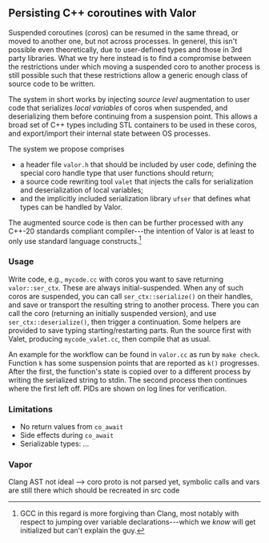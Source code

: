 ## Persisting C++ coroutines with Valor

Suspended coroutines (*coro*s) can be resumed in the same thread, or moved to another one, but not across processes. In generel, this isn't possible even theoretically, due to user-defined types and those in 3rd party libraries.
What we try here instead is to find a compromise between the restrictions under which moving a suspended coro to another process is still possible such that these restrictions allow a generic enough class of source code to be written.

The system in short works by injecting *source level* augmentation to user code that serializes *local variables* of coros when suspended, and deserializing them before continuing from a suspension point. This allows a broad set of C++ types including STL containers to be used in these coros, and export/import their internal state between OS processes.

The system we propose comprises

- a header file `valor.h` that should be included by user code, defining the special coro handle type that user functions should return;
- a source code rewriting tool `valet` that injects the calls for serialization and deserialization of local variables;
- and the implicitly included serialization library `ufser` that defines what types can be handled by Valor.

The augmented source code is then can be further processed with any C++-20 standards compliant compiler---the intention of Valor is at least to only use standard language constructs.[^1]

[^1]: GCC in this regard is more forgiving than Clang, most notably with respect to jumping over variable declarations---which we *know* will get initialized but can't explain the guy.

### Usage

Write code, e.g., `mycode.cc` with coros you want to save returning `valor::ser_ctx`. These are always initial-suspended. When any of such coros are suspended, you can call `ser_ctx::serialize()` on their handles, and save or transport the resulting string to another process. There you can call the coro (returning an initially suspended version), and use `ser_ctx::deserialize()`, then trigger a continuation.
Some helpers are provided to save typing starting/restarting parts. Run the source first with Valet, producing `mycode_valet.cc`, then compile that as usual.

An example for the workflow can be found in `valor.cc` as run by `make check`. Function `k` has some suspension points that are reported as `k()` progresses. After the first, the function's state is copied over to a different process by writing the serialized string to stdin. The second process then continues where the first left off. PIDs are shown on log lines for verification.

### Limitations

- No return values from `co_await`
- Side effects during `co_await`
- Serializable types: ...

### Vapor

Clang AST not ideal --> coro proto is not parsed yet, symbolic calls and vars are still there which should be recreated in src code